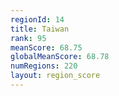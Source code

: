 ```yaml
---
regionId: 14
title: Taiwan
rank: 95
meanScore: 68.75
globalMeanScore: 68.78
numRegions: 220
layout: region_score
---
```

